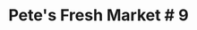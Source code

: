 ---
title: "Pete's Fresh Market # 9"
url: /oakbrook-terrace/petes-fresh-market-9/
shop: convenience
---